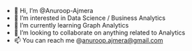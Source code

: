 - 👋 Hi, I’m @Anuroop-Ajmera
- 👀 I’m interested in Data Science / Business Analytics
- 🌱 I’m currently learning Graph Analytics
- 💞️ I’m looking to collaborate on anything related to Analytics
- 📫 You can reach me @anuroop.ajmera@gmail.com

<!---
Anuroop-Ajmera/Anuroop-Ajmera is a ✨ special ✨ repository because its `README.md` (this file) appears on your GitHub profile.
You can click the Preview link to take a look at your changes.
--->
